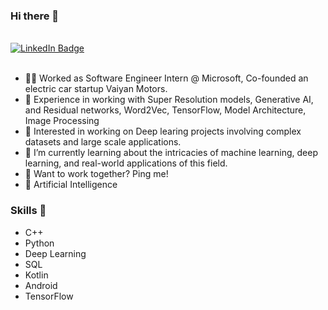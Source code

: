 ### Hi there 👋

<br>

<div id="badges">
  <a href="https://www.linkedin.com/in/siddharthsaraswat1">
    <img src="https://img.shields.io/badge/LinkedIn-blue?style=for-the-badge&logo=linkedin&logoColor=white" alt="LinkedIn Badge"/>
  </a>
</div>

<br>

- 🧑‍💻 Worked as Software Engineer Intern @ Microsoft, Co-founded an electric car startup Vaiyan Motors. 
- 📸 Experience in working with Super Resolution models, Generative AI, and Residual networks, Word2Vec, TensorFlow, Model Architecture, Image Processing
- 🔭 Interested in working on Deep learing projects involving complex datasets and large scale applications. 
- 🌱 I’m currently learning about the intricacies of machine learning, deep learning, and real-world applications of this field.
- 👯 Want to work together? Ping me!
- 💬 Artificial Intelligence

### Skills 📄

- C++
- Python
- Deep Learning
- SQL
- Kotlin
- Android
- TensorFlow


